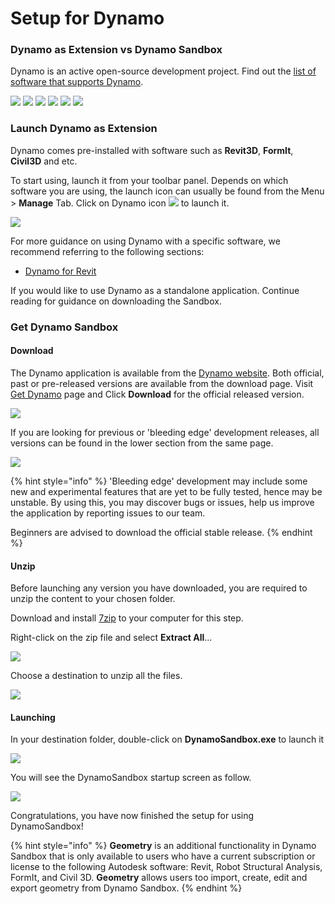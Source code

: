 # Setup for Dynamo

### Dynamo as Extension vs Dynamo Sandbox

Dynamo is an active open-source development project. Find out the [list of software that supports Dynamo](http://dynamobim.org/download/).

![](images/setupfordynamo-dynamorevit.png) ![](images/setupfordynamo-dynamocivil3D.png) ![](images/setupfordynamo-dynamoaliasdesign.png) ![](images/setupfordynamo-dynamoformit.png) ![](<images/setupfordynamo-dynamoadvancesteel (1).png>) ![](images/setupfordynamo-dynamorobotstructuralanalysis.png)

### Launch Dynamo as Extension

Dynamo comes pre-installed with software such as **Revit3D**, **FormIt**, **Civil3D** and etc.

To start using, launch it from your toolbar panel. Depends on which software you are using, the launch icon can usually be found from the Menu > **Manage** Tab. Click on Dynamo icon ![](images/dynamoCore-halfSize.png) to launch it.

![](<../7\_dynamo\_for\_revit/images/1/launchdynamofromrevit (1) (2).jpg>)

For more guidance on using Dynamo with a specific software, we recommend referring to the following sections:

* [Dynamo for Revit](../7\_dynamo\_for\_revit/)

If you would like to use Dynamo as a standalone application. Continue reading for guidance on downloading the Sandbox.

### Get Dynamo Sandbox

#### Download

The Dynamo application is available from the [Dynamo website](http://dynamobim.com). Both official, past or pre-released versions are available from the download page. Visit [Get Dynamo](http://dynamobim.org/download/) page and Click **Download** for the official released version.

![](images/dynamo-sandbox\(1\).png)

If you are looking for previous or 'bleeding edge' development releases, all versions can be found in the lower section from the same page.

![](images/DynamoSandboxAllbuilds.jpg)

{% hint style="info" %}
'Bleeding edge' development may include some new and experimental features that are yet to be fully tested, hence may be unstable. By using this, you may discover bugs or issues, help us improve the application by reporting issues to our team.

Beginners are advised to download the official stable release.
{% endhint %}

#### Unzip

Before launching any version you have downloaded, you are required to unzip the content to your chosen folder.

Download and install [7zip](https://www.7-zip.org/download.html) to your computer for this step.

Right-click on the zip file and select **Extract All**...

![](images/02-03Extractzipfile.jpg)

Choose a destination to unzip all the files.

![](images/02-04Extractdestinationfolder.jpg)

#### Launching

In your destination folder, double-click on **DynamoSandbox.exe** to launch it

![](images/02-05Dynamoexe.jpg)

You will see the DynamoSandbox startup screen as follow.

![](images/02-06Dynamostartupscreen.jpg)

Congratulations, you have now finished the setup for using DynamoSandbox!

{% hint style="info" %}
**Geometry** is an additional functionality in Dynamo Sandbox that is only available to users who have a current subscription or license to the following Autodesk software: Revit, Robot Structural Analysis, FormIt, and Civil 3D. **Geometry** allows users too import, create, edit and export geometry from Dynamo Sandbox.
{% endhint %}
